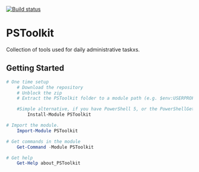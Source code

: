 [![Build status](https://ci.appveyor.com/api/projects/status/rwjl3eod79n8vqa4?svg=true)](https://ci.appveyor.com/project/monsterconkey/pstoolkit)

# PSToolkit

Collection of tools used for daily administrative taskxs.

## Getting Started

```PowerShell
# One time setup
    # Download the repository
    # Unblock the zip
    # Extract the PSToolkit folder to a module path (e.g. $env:USERPROFILE\Documents\WindowsPowerShell\Modules\)

    #Simple alternative, if you have PowerShell 5, or the PowerShellGet module:
        Install-Module PSToolkit

# Import the module.
    Import-Module PSToolkit

# Get commands in the module
    Get-Command -Module PSToolkit

# Get help
    Get-Help about_PSToolkit
```

